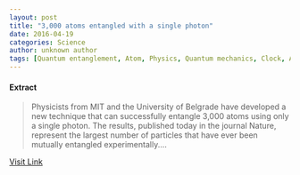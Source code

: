 ```yaml
---
layout: post
title: "3,000 atoms entangled with a single photon"
date: 2016-04-19
categories: Science
author: unknown author
tags: [Quantum entanglement, Atom, Physics, Quantum mechanics, Clock, Atomic clock, Photon, Light, Mechanics, Applied and interdisciplinary physics, Particle physics, Physical sciences, Condensed matter physics, Chemistry, Science, Solid state engineering, Theoretical physics, Modern physics]
---
```





#### Extract
>Physicists from MIT and the University of Belgrade have developed a new technique that can successfully entangle 3,000 atoms using only a single photon. The results, published today in the journal Nature, represent the largest number of particles that have ever been mutually entangled experimentally....



[Visit Link](http://phys.org/news346488175.html)


